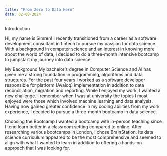 ```yaml
---
title: "From Zero to Data Hero"
date: 02-08-2024
---
```


Introduction

Hi, my name is Simren! I recently transitioned from a career as a software development consultant in fintech to pursue my passion for data science. With a background in computer science and an interest in knowing more about the world of data, I decided to do a three-month intensive bootcamp to jumpstart my journey into data science.

My Background
My bachelor’s degree in Computer Science and AI has given me a strong foundation in programming, algorithms and data structures. For the past four years I worked as a software developer responsible for platform (Avaloq) implementation in addition to data reconciliation, migration and reporting. While I enjoyed my work, I wanted a new challenge. I remember when I was at university the topics I most enjoyed were those which involved machine learning and data analysis. Having now gained greater confidence in my coding abilities from my work experience, I decided to pursue a three-month bootcamp in data science. 

Choosing the Bootcamp
I wanted a bootcamp with in-person teaching since I tend learn better in a classroom setting compared to online. After researching various bootcamps in London, I chose BrainStation. Its data science curriculum appeared to be the most comprehensive and seemed to align with what I wanted to learn in addition to offering a hands-on approach that I was looking for.



